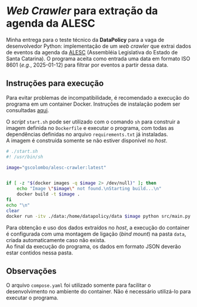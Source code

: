 # *Web Crawler* para extração da agenda da ALESC

Minha entrega para o teste técnico da **DataPolicy** para a vaga de desenvolvedor Python: implementação de um *web crawler* que extrai dados de eventos da agenda da [ALESC](https://www.alesc.sc.gov.br/agenda/) (Assembléia Legislativa do Estado de Santa Catarina). O programa aceita como entrada uma data em formato ISO 8601 (*e.g.*, 2025-01-12) para filtrar por eventos a partir dessa data.


## Instruções para execução
Para evitar problemas de incompatibilidade, é recomendado a execução do programa em um container Docker. Instruções de instalação podem ser consultadas [aqui](https://docs.docker.com/engine/install/).

O *script* `start.sh` pode ser utilizado com o comando `sh` para construir a imagem definida no `Dockerfile` e executar o programa, com todas as dependências definidas no arquivo `requirements.txt` já instaladas. \
A imagem é construída somente se não estiver disponível no *host*.

```sh
# ./start.sh
#! /usr/bin/sh

image="gscolombo/alesc-crawler:latest"


if [ -z "$(docker images -q $image 2> /dev/null)" ]; then
    echo "Image \"$image\" not found.\nStarting build...\n"
    docker build -t $image .
fi
echo "\n"
clear
docker run -itv ./data:/home/datapolicy/data $image python src/main.py
```

Para obtenção e uso dos dados extraídos no *host*, a execução do container é configurada com uma montagem de ligação (*bind mount*) na pasta `data`, criada automaticamente caso não exista. \
Ao final da execução do programa, os dados em formato JSON deverão estar contidos nessa pasta.

## Observações
O arquivo `compose.yaml` foi utilizado somente para facilitar o desenvolvimento no ambiente do container. Não é necessário utilizá-lo para executar o programa.

    
    
